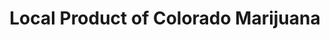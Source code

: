 ---
title: "Local Product of Colorado Marijuana"
url: /denver/local-product-of-colorado-marijuana/
shop: Hanf
---